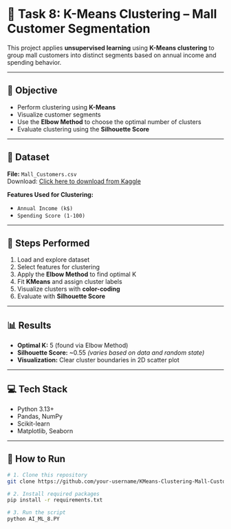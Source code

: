 # 🧠 Task 8: K-Means Clustering – Mall Customer Segmentation

This project applies **unsupervised learning** using **K-Means clustering** to group mall customers into distinct segments based on annual income and spending behavior.

---

## 🎯 Objective

- Perform clustering using **K-Means**
- Visualize customer segments
- Use the **Elbow Method** to choose the optimal number of clusters
- Evaluate clustering using the **Silhouette Score**

---

## 📁 Dataset

**File:** `Mall_Customers.csv`  
Download: [Click here to download from Kaggle](https://www.kaggle.com/vjchoudhary7/customer-segmentation-tutorial-in-python)

**Features Used for Clustering:**
- `Annual Income (k$)`
- `Spending Score (1-100)`

---

## 🧪 Steps Performed

1. Load and explore dataset
2. Select features for clustering
3. Apply the **Elbow Method** to find optimal K
4. Fit **KMeans** and assign cluster labels
5. Visualize clusters with **color-coding**
6. Evaluate with **Silhouette Score**

---

## 📊 Results

- **Optimal K:** 5 (found via Elbow Method)
- **Silhouette Score:** ~0.55 _(varies based on data and random state)_
- **Visualization:** Clear cluster boundaries in 2D scatter plot

---

## 💻 Tech Stack

- Python 3.13+
- Pandas, NumPy
- Scikit-learn
- Matplotlib, Seaborn

---

## 🚀 How to Run

```bash
# 1. Clone this repository
git clone https://github.com/your-username/KMeans-Clustering-Mall-Customers.git

# 2. Install required packages
pip install -r requirements.txt

# 3. Run the script
python AI_ML_8.PY
